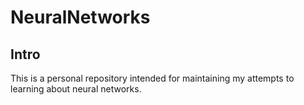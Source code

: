 NeuralNetworks
==============
Intro
-----

This is a personal repository intended for maintaining my attempts to learning about neural networks. 
